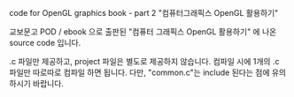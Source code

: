 code for OpenGL graphics book - part 2 "컴퓨터그래픽스 OpenGL 활용하기"

교보문고 POD / ebook 으로 출판된 "컴퓨터 그래픽스 OpenGL 활용하기" 에 나온 source code 입니다.

.c 파일만 제공하고, project 파일은 별도로 제공하지 않습니다. 컴파일 시에 1개의 .c 파일만 따로따로 컴파일 하면 됩니다. 다만, "common.c"는 include 된다는 점에 유의하시기 바랍니다.
